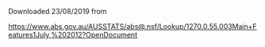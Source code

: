 Downloaded 23/08/2019 from

https://www.abs.gov.au/AUSSTATS/abs@.nsf/Lookup/1270.0.55.003Main+Features1July,%202012?OpenDocument
